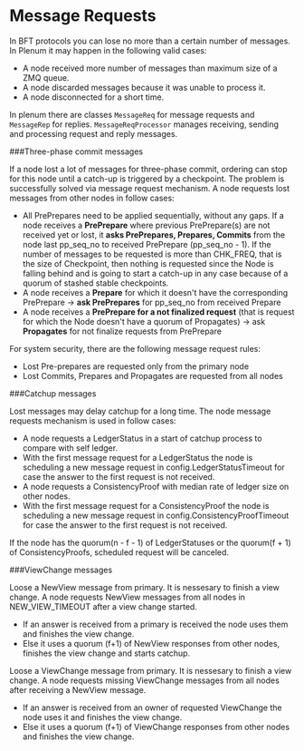 # Message Requests

In BFT protocols you can lose no more than a certain number of messages. In Plenum it may happen in the following valid cases:
- A node received more number of messages than maximum size of a ZMQ queue.
- A node discarded messages because it was unable to process it.
- A node disconnected for a short time.

In plenum there are classes `MessageReq` for message requests and `MessageRep` for replies. `MessageReqProcessor` manages receiving, sending and processing request and reply messages.

###Three-phase commit messages

If a node lost a lot of messages for three-phase commit, ordering can stop for this node until a catch-up is triggered by a checkpoint. The problem is successfully solved via message request mechanism.
A node requests lost messages from other nodes in follow cases:
- All PrePrepares need to be applied sequentially, without any gaps. If a node receives a **PrePrepare** where previous PrePrepare(s) are not received yet or lost, it **asks PrePrepares, Prepares, Commits** from the node last pp_seq_no to received PrePrepare (pp_seq_no - 1). If the number of messages to be requested is more than CHK_FREQ, that is the size of Checkpoint, then nothing is requested since the Node is falling behind and is going to start a catch-up in any case because of a quorum of stashed stable checkpoints.
- A node receives a **Prepare** for which it doesn't have the corresponding PrePrepare -> **ask PrePrepares** for pp_seq_no from received Prepare
- A node receives a **PrePrepare for a not finalized request** (that is request for which the Node doesn't have a quorum of Propagates) -> ask **Propagates** for not finalize requests from PrePrepare

For system security, there are the following message request rules:
- Lost Pre-prepares are requested only from the primary node
- Lost Commits, Prepares and Propagates are requested from all nodes

###Catchup messages

Lost messages may delay catchup for a long time. The node message requests mechanism is used in follow cases:
- A node requests a LedgerStatus in a start of catchup process to compare with self ledger.
- With the first message request for a LedgerStatus the node is scheduling a new message request in config.LedgerStatusTimeout for case the answer to the first request is not received.
- A node requests a ConsistencyProof with median rate of ledger size on other nodes.
- With the first message request for a ConsistencyProof the node is scheduling a new message request in config.ConsistencyProofTimeout for case the answer to the first request is not received.

If the node has the quorum(n - f - 1) of LedgerStatuses or the quorum(f + 1) of ConsistencyProofs, scheduled request will be canceled.

###ViewChange messages

Loose a NewView message from primary. It is nessesary to finish a view change. A node requests NewView messages from all nodes in NEW_VIEW_TIMEOUT after a view change started. 
- If an answer is received from a primary is received the node uses them and finishes the view change. 
- Else it uses a quorum (f+1) of NewView responses from other nodes, finishes the view change and starts catchup.

Loose a ViewChange message from primary. It is nessesary to finish a view change. A node requests missing ViewChange messages from all nodes after receiving a NewView message. 
- If an answer is received from an owner of requested ViewChange the node uses it and finishes the view change. 
- Else it uses a quorum (f+1) of ViewChange responses from other nodes and finishes the view change.